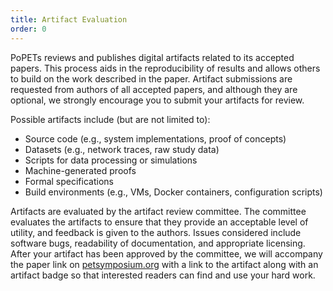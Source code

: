 ```yaml
---
title: Artifact Evaluation
order: 0
---
```


PoPETs reviews and publishes digital artifacts related to its accepted papers.
This process aids in the reproducibility of results and allows others to build
on the work described in the paper. Artifact submissions are requested from
authors of all accepted papers, and although they are optional, we strongly
encourage you to submit your artifacts for review.

Possible artifacts include (but are not limited to):

- Source code (e.g., system implementations, proof of concepts)
- Datasets (e.g., network traces, raw study data)
- Scripts for data processing or simulations
- Machine-generated proofs
- Formal specifications
- Build environments (e.g., VMs, Docker containers, configuration scripts)

Artifacts are evaluated by the artifact review committee. The committee
evaluates the artifacts to ensure that they provide an acceptable level of
utility, and feedback is given to the authors. Issues considered include
software bugs, readability of documentation, and appropriate licensing. After
your artifact has been approved by the committee, we will accompany the paper
link on [petsymposium.org](https://petsymposium.org/) with a link to the
artifact along with an artifact badge so that interested readers can find and
use your hard work.